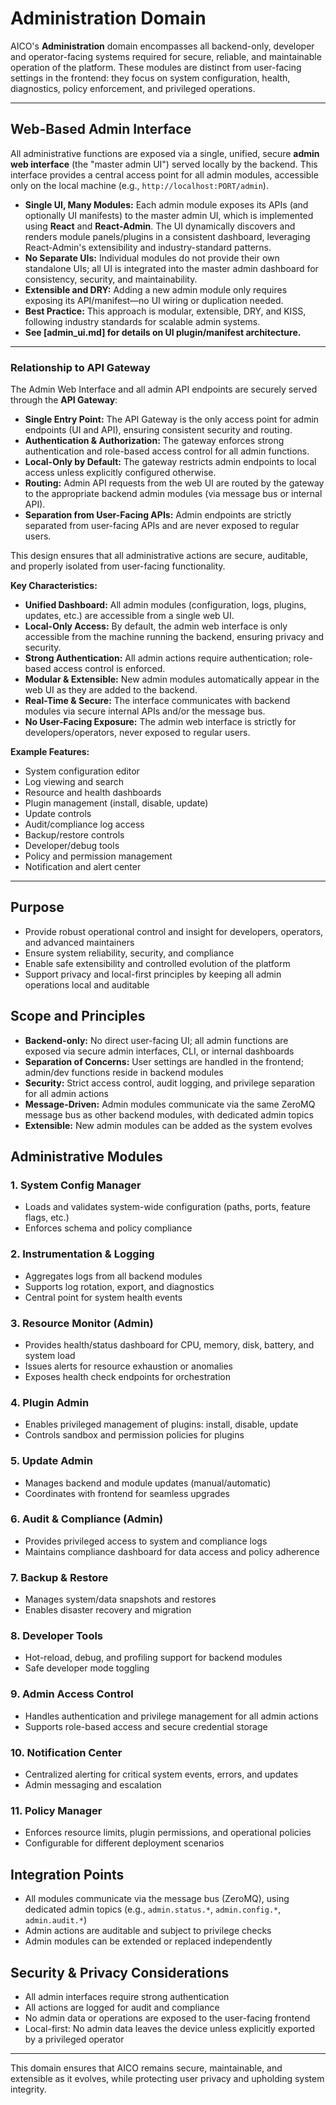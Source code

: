 # Administration Domain

AICO's **Administration** domain encompasses all backend-only, developer and operator-facing systems required for secure, reliable, and maintainable operation of the platform. These modules are distinct from user-facing settings in the frontend: they focus on system configuration, health, diagnostics, policy enforcement, and privileged operations.

---

## Web-Based Admin Interface

All administrative functions are exposed via a single, unified, secure **admin web interface** (the "master admin UI") served locally by the backend. This interface provides a central access point for all admin modules, accessible only on the local machine (e.g., `http://localhost:PORT/admin`).

- **Single UI, Many Modules:** Each admin module exposes its APIs (and optionally UI manifests) to the master admin UI, which is implemented using **React** and **React-Admin**. The UI dynamically discovers and renders module panels/plugins in a consistent dashboard, leveraging React-Admin's extensibility and industry-standard patterns.
- **No Separate UIs:** Individual modules do not provide their own standalone UIs; all UI is integrated into the master admin dashboard for consistency, security, and maintainability.
- **Extensible and DRY:** Adding a new admin module only requires exposing its API/manifest—no UI wiring or duplication needed.
- **Best Practice:** This approach is modular, extensible, DRY, and KISS, following industry standards for scalable admin systems.
- **See [admin_ui.md] for details on UI plugin/manifest architecture.**

---

### Relationship to API Gateway

The Admin Web Interface and all admin API endpoints are securely served through the **API Gateway**:
- **Single Entry Point:** The API Gateway is the only access point for admin endpoints (UI and API), ensuring consistent security and routing.
- **Authentication & Authorization:** The gateway enforces strong authentication and role-based access control for all admin functions.
- **Local-Only by Default:** The gateway restricts admin endpoints to local access unless explicitly configured otherwise.
- **Routing:** Admin API requests from the web UI are routed by the gateway to the appropriate backend admin modules (via message bus or internal API).
- **Separation from User-Facing APIs:** Admin endpoints are strictly separated from user-facing APIs and are never exposed to regular users.

This design ensures that all administrative actions are secure, auditable, and properly isolated from user-facing functionality.

**Key Characteristics:**
- **Unified Dashboard:** All admin modules (configuration, logs, plugins, updates, etc.) are accessible from a single web UI.
- **Local-Only Access:** By default, the admin web interface is only accessible from the machine running the backend, ensuring privacy and security.
- **Strong Authentication:** All admin actions require authentication; role-based access control is enforced.
- **Modular & Extensible:** New admin modules automatically appear in the web UI as they are added to the backend.
- **Real-Time & Secure:** The interface communicates with backend modules via secure internal APIs and/or the message bus.
- **No User-Facing Exposure:** The admin web interface is strictly for developers/operators, never exposed to regular users.

**Example Features:**
- System configuration editor
- Log viewing and search
- Resource and health dashboards
- Plugin management (install, disable, update)
- Update controls
- Audit/compliance log access
- Backup/restore controls
- Developer/debug tools
- Policy and permission management
- Notification and alert center

---

## Purpose
- Provide robust operational control and insight for developers, operators, and advanced maintainers
- Ensure system reliability, security, and compliance
- Enable safe extensibility and controlled evolution of the platform
- Support privacy and local-first principles by keeping all admin operations local and auditable

## Scope and Principles
- **Backend-only:** No direct user-facing UI; all admin functions are exposed via secure admin interfaces, CLI, or internal dashboards
- **Separation of Concerns:** User settings are handled in the frontend; admin/dev functions reside in backend modules
- **Security:** Strict access control, audit logging, and privilege separation for all admin actions
- **Message-Driven:** Admin modules communicate via the same ZeroMQ message bus as other backend modules, with dedicated admin topics
- **Extensible:** New admin modules can be added as the system evolves

## Administrative Modules

### 1. System Config Manager
- Loads and validates system-wide configuration (paths, ports, feature flags, etc.)
- Enforces schema and policy compliance

### 2. Instrumentation & Logging
- Aggregates logs from all backend modules
- Supports log rotation, export, and diagnostics
- Central point for system health events

### 3. Resource Monitor (Admin)
- Provides health/status dashboard for CPU, memory, disk, battery, and system load
- Issues alerts for resource exhaustion or anomalies
- Exposes health check endpoints for orchestration

### 4. Plugin Admin
- Enables privileged management of plugins: install, disable, update
- Controls sandbox and permission policies for plugins

### 5. Update Admin
- Manages backend and module updates (manual/automatic)
- Coordinates with frontend for seamless upgrades

### 6. Audit & Compliance (Admin)
- Provides privileged access to system and compliance logs
- Maintains compliance dashboard for data access and policy adherence

### 7. Backup & Restore
- Manages system/data snapshots and restores
- Enables disaster recovery and migration

### 8. Developer Tools
- Hot-reload, debug, and profiling support for backend modules
- Safe developer mode toggling

### 9. Admin Access Control
- Handles authentication and privilege management for all admin actions
- Supports role-based access and secure credential storage

### 10. Notification Center
- Centralized alerting for critical system events, errors, and updates
- Admin messaging and escalation

### 11. Policy Manager
- Enforces resource limits, plugin permissions, and operational policies
- Configurable for different deployment scenarios

## Integration Points
- All modules communicate via the message bus (ZeroMQ), using dedicated admin topics (e.g., `admin.status.*`, `admin.config.*`, `admin.audit.*`)
- Admin actions are auditable and subject to privilege checks
- Admin modules can be extended or replaced independently

## Security & Privacy Considerations
- All admin interfaces require strong authentication
- All actions are logged for audit and compliance
- No admin data or operations are exposed to the user-facing frontend
- Local-first: No admin data leaves the device unless explicitly exported by a privileged operator

---

This domain ensures that AICO remains secure, maintainable, and extensible as it evolves, while protecting user privacy and upholding system integrity.
